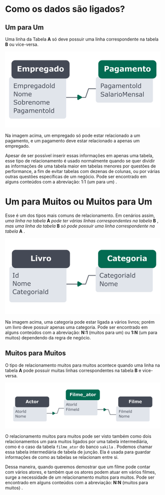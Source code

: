 # Como os dados são ligados?

## Um para Um
Uma linha da Tabela **A** só deve possuir uma linha correspondente na tabela **B** ou vice-versa.

<img src="../../img/relacionamentos1-2.png">

Na imagem acima, um empregado só pode estar relacionado a um pagamento, e um pagamento deve estar relacionado a apenas um empregado.

Apesar de ser possível inserir essas informações em apenas uma tabela, esse tipo de relacionamento é usado normalmente quando se quer dividir as informações de uma tabela maior em tabelas menores por questões de performance, a fim de evitar tabelas com dezenas de colunas, ou por várias outras questões específicas de um negócio. Pode ser encontrado em alguns conteúdos com a abreviação: 1:1 (um para um) .


# Um para Muitos ou Muitos para Um
Esse é um dos tipos mais comuns de relacionamento. Em cenários assim, *uma linha na tabela* **A** *pode ter várias linhas correspondentes na tabela* **B** , *mas uma linha da tabela* **B** *só pode possuir uma linha correspondente na tabela* **A** .

<img src="../../img/relacionamentos1-3.png">

Na imagem acima, uma categoria pode estar ligada a vários livros; porém um livro deve possuir apenas uma categoria. Pode ser encontrado em alguns conteúdos com a abreviação: **N:1** (muitos para um) ou **1:N** (um para muitos) dependendo da regra de negócio.


## Muitos para Muitos
O tipo de relacionamento muitos para muitos acontece quando uma linha na tabela **A** pode possuir muitas linhas correspondentes na tabela **B** e vice-versa.

<img src="../../img/relacionamentos1-4.png">

O relacionamento muitos para muitos pode ser visto também como dois relacionamentos um para muitos ligados por uma tabela intermediária, como é o caso da tabela `filme_ator` do banco `sakila` . Podemos chamar essa tabela intermediária de tabela de junção. Ela é usada para guardar informações de como as tabelas se relacionam entre si.

Dessa maneira, quando queremos demostrar que um filme pode contar com vários atores, e também que os atores podem atuar em vários filmes, surge a necessidade de um relacionamento muitos para muitos. Pode ser encontrado em alguns conteúdos com a abreviação: **N:N** (muitos para muitos) .
